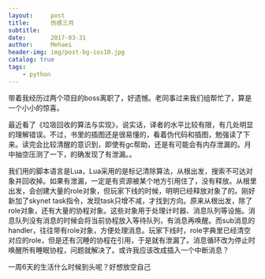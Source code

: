 ```yaml
---
layout:     post
title:      伤感三月
subtitle:   
date:       2017-03-31
author:     Mehaei
header-img: img/post-bg-ios10.jpg
catalog: true
tags:
    - python
---
```

带着我经历过两个项目的boss离职了，好遗憾。老同事过来我们组帮忙了，算是一个小小的惊喜。

最近看了《垃圾回收的算法与实现》，说实话，译者的水平比较有限，有几处明显的理解错误。不过，书里的插图还是很易懂的，看着伪代码和插图，勉强读了下来。读完会比较清醒的意识到，即使有gc帮助，还是有可能会有内存泄漏的。月中抽空压测了一下，的确发现了有泄漏。。

我们用的脚本语言是Lua，Lua采用的是标记清除算法，从根出发，搜索不可达对象并回收掉。如果有泄漏，一定是有资源被某个地方引用住了，没有释放。从根里出发，会创建大量的role对象，但玩家下线的时候，明明已经释放对象了的。刚好新加了skynet task指令，发现task只增不减，才找到方向。原来从根出发，除了role对象，还有大量的协程对象。这些对象用于处理计时器、消息队列等设施。消息队列没有消息的时候会将当前协程放入等待队列，有消息再唤醒。而sub消息的handler，往往带有role对象，方便处理消息。玩家下线时，role字典里已经清空对应的role，但是还有沉睡的协程在引用，于是就有泄漏了。消息循环改为停止时唤醒所有睡眠协程，问题就解决了。或许我应该改成插入一个中断消息？

一周6天的生活什么时候到头呢？好想放空自己
